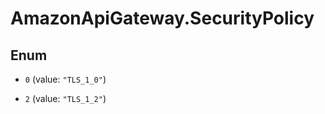 # AmazonApiGateway.SecurityPolicy

## Enum


* `0` (value: `"TLS_1_0"`)

* `2` (value: `"TLS_1_2"`)


